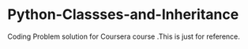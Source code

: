 # Python-Classses-and-Inheritance
Coding Problem solution for Coursera course .This is just for reference.
